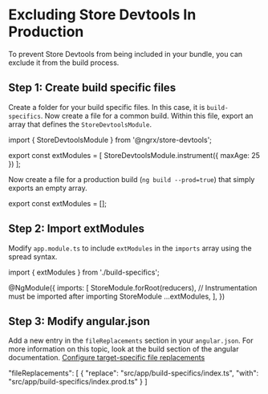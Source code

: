# Excluding Store Devtools In Production

To prevent Store Devtools from being included in your bundle, you can exclude it from the build process.


## Step 1: Create build specific files

Create a folder for your build specific files. In this case, it is `build-specifics`. Now create a file for a common build. Within this file, export an array that defines the `StoreDevtoolsModule`.

<code-example header="build-specifics/index.ts">
import { StoreDevtoolsModule } from '@ngrx/store-devtools';

export const extModules = [
    StoreDevtoolsModule.instrument({
        maxAge: 25
    })
];
</code-example>

Now create a file for a production build (`ng build --prod=true`) that simply exports an empty array.

<code-example header="build-specifics/index.prod.ts">
export const extModules = [];
</code-example>

## Step 2: Import extModules

Modify `app.module.ts` to include `extModules` in the `imports` array using the spread syntax.

<code-example header="app.module.ts">
import { extModules } from './build-specifics';

@NgModule({
    imports: [
        StoreModule.forRoot(reducers),
        // Instrumentation must be imported after importing StoreModule
        ...extModules,
    ],
})
</code-example>

## Step 3: Modify angular.json

Add a new entry in the `fileReplacements` section in your `angular.json`. For more information on this topic, look at the build section of the angular documentation. [Configure target-specific file replacements](https://angular.io/guide/build#configure-target-specific-file-replacements)

<code-example header="angular.json">
"fileReplacements": [
    {
        "replace": "src/app/build-specifics/index.ts",
        "with": "src/app/build-specifics/index.prod.ts"
    }
]
</code-example>
